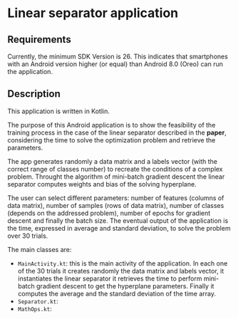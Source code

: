 # Linear separator application
## Requirements
Currently, the minimum SDK Version is 26. This indicates that smartphones with an Android version higher (or equal) than Android 8.0 (Oreo) can run the application.

## Description
This application is written in Kotlin.

The purpose of this Android application is to show the feasibility of the training process in the case of the linear separator described in the **paper**, considering the time to solve the optimization problem and retrieve the parameters.

The app generates randomly a data matrix and a labels vector (with the correct range of classes number) to recreate the conditions of a complex problem.
Throught the algorithm of mini-batch gradient descent the linear separator computes weights and bias of the solving hyperplane.

The user can select different parameters: number of features (columns of data matrix), number of samples (rows of data matrix), number of classes (depends on the addressed problem), number of epochs for gradient descent and finally the batch size. The eventual output of the application is the time, expressed in average and standard deviation, to solve the problem over 30 trials.

The main classes are:
* `MainActivity.kt`: this is the main activity of the application. In each one of the 30 trials it creates randomly the data matrix and labels vector, it instantiates the linear separator it retrieves the time to perform mini-batch gradient descent to get the hyperplane parameters. Finally it computes the average and the standard deviation of the time array.
* `Separator.kt`:
* `MathOps.kt`: